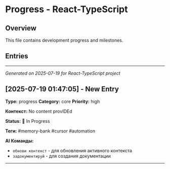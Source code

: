 # Progress - React-TypeScript

## Overview

This file contains development progress and milestones.

## Entries

<!-- Entries will be added here automatically -->

---
*Generated on 2025-07-19 for React-TypeScript project*

## [2025-07-19 01:47:05] - New Entry

**Type:** progress
**Category:** core
**Priority:** high

**Контекст:** No content provIDEd

**Status:** 🔄 In Progress


**Теги:** #memory-bank #cursor #automation

**AI Команды:**
- `обнови контекст` - для обновления активного контекста
- `задокументируй` - для создания документации

---
